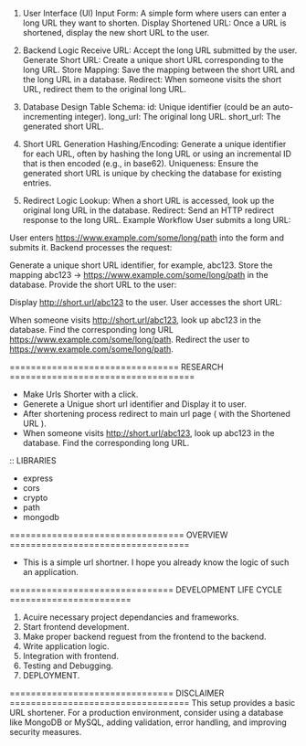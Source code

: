1. User Interface (UI)
Input Form: A simple form where users can enter a long URL they want to shorten.
Display Shortened URL: Once a URL is shortened, display the new short URL to the user.

2. Backend Logic
Receive URL: Accept the long URL submitted by the user.
Generate Short URL: Create a unique short URL corresponding to the long URL.
Store Mapping: Save the mapping between the short URL and the long URL in a database.
Redirect: When someone visits the short URL, redirect them to the original long URL.

3. Database Design
Table Schema:
id: Unique identifier (could be an auto-incrementing integer).
long_url: The original long URL.
short_url: The generated short URL.

4. Short URL Generation
Hashing/Encoding: Generate a unique identifier for each URL, often by hashing the long URL or using an incremental ID that is then encoded (e.g., in base62).
Uniqueness: Ensure the generated short URL is unique by checking the database for existing entries.

5. Redirect Logic
Lookup: When a short URL is accessed, look up the original long URL in the database.
Redirect: Send an HTTP redirect response to the long URL.
Example Workflow
User submits a long URL:

User enters https://www.example.com/some/long/path into the form and submits it.
Backend processes the request:

Generate a unique short URL identifier, for example, abc123.
Store the mapping abc123 -> https://www.example.com/some/long/path in the database.
Provide the short URL to the user:

Display http://short.url/abc123 to the user.
User accesses the short URL:

When someone visits http://short.url/abc123, look up abc123 in the database.
Find the corresponding long URL https://www.example.com/some/long/path.
Redirect the user to https://www.example.com/some/long/path.

================================ RESEARCH ===================================
- Make Urls Shorter with a click.
- Generete a Unigue short url identifier and Display it to user.
- After shortening process redirect to main url page ( with the Shortened URL ).
- When someone visits http://short.url/abc123, look up abc123 in the database. Find the corresponding long URL.

:: LIBRARIES
- express
- cors
- crypto
- path
- mongodb

================================= OVERVIEW ==================================
- This is a simple url shortner. I hope you already know the logic of such an application.

=============================== DEVELOPMENT LIFE CYCLE =======================
1. Acuire necessary project dependancies and frameworks.
2. Start frontend development.
3. Make proper backend reguest from the frontend to the backend.
4. Write application logic.
5. Integration with frontend.
6. Testing and Debugging.
7. DEPLOYMENT.

=============================== DISCLAIMER ==================================
This setup provides a basic URL shortener. For a production environment, consider using a database like MongoDB or MySQL, adding validation, error handling, and improving security measures.